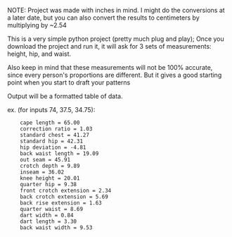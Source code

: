 NOTE: Project was made with inches in mind. I might do the conversions at a later date, but you can also convert the results to centimeters by multiplying by ~2.54


This is a very simple python project (pretty much plug and play); Once you download the project and run it, it will ask for 3 sets of measurements: height, hip, and waist. 


Also keep in mind that these measurements will not be 100% accurate, since every person's proportions are different. But it gives a good starting point when you start to draft your patterns


Output will be a formatted table of data.


ex. (for inputs 74, 37.5, 34.75):

        cape length = 65.00
        correction ratio = 1.03
        standard chest = 41.27
        standard hip = 42.31
        hip deviation = -4.81
        back waist length = 19.09
        out seam = 45.91
        crotch depth = 9.89
        inseam = 36.02
        knee height = 20.01
        quarter hip = 9.38
        front crotch extension = 2.34
        back crotch extension = 5.69
        back rise extension = 1.63
        quarter waist = 8.69
        dart width = 0.84
        dart length = 3.30
        back waist width = 9.53
